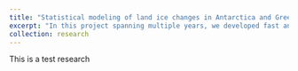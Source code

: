 ```yaml
---
title: "Statistical modeling of land ice changes in Antarctica and Greenland"
excerpt: "In this project spanning multiple years, we developed fast and efficient statistical methods to model spatio-temporal data from a variety of remote sensing instruments including multiple flight missions such as LVIS and ATM and satellite missions such as ICESat-2 and ICESat-1<br/><img src='/images/Fig1.jpg'>"
collection: research
---
```

This is a test research